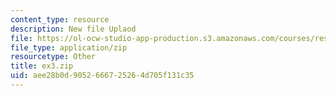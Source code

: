 ```yaml
---
content_type: resource
description: New file Uplaod
file: https://ol-ocw-studio-app-production.s3.amazonaws.com/courses/res-21g-01-kana-spring-2010/aee28b0d9052666725264d705f131c35_ex3.zip
file_type: application/zip
resourcetype: Other
title: ex3.zip
uid: aee28b0d-9052-6667-2526-4d705f131c35
---
```

